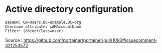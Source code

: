 # Active directory configuration

```
BaseDN: CN=Users,DC=example,DC=org
Username attribute: sAMAccountName
Filter: (objectClass=user)
```

Source : <https://github.com/portainer/portainer/pull/1093#issuecomment-321253572>
